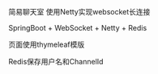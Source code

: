 简易聊天室   使用Netty实现websocket长连接

SpringBoot + WebSocket + Netty + Redis 

页面使用thymeleaf模版

Redis保存用户名和ChannelId